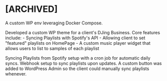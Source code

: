# [ARCHIVED]
A custom WP env leveraging Docker Compose.

Developed a custom WP theme for a client's DJing Business.
Core features include:
    - Syncing Playlists with Spotify's API
    - Allowing client to set "featured" playlists on HomePage
    - A custom music player widget that allows users to list to samples of each playlist

Syncing Playlists from Spotify setup with a cron job for automatic daily syncs.
Webhook setup to sync playlists upon updates.
A custom button was added to WordPress Admin so the client could manually sync playlists whenever. 